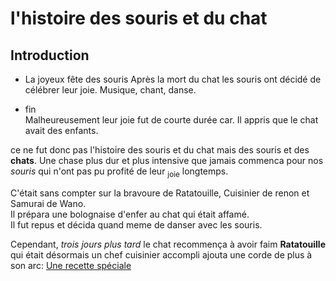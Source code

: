 # l'histoire des souris et du chat

## Introduction
+ La joyeux fête des souris
Après la mort du chat les souris ont décidé de célébrer leur joie. Musique, chant, danse.

+ fin  
 Malheureusement leur joie fut de courte durée car. Il appris que le chat avait des enfants.

ce ne fut donc pas l'histoire des souris et du chat mais des souris et des **chats**. Une chase plus dur et plus intensive que jamais commenca pour nos *souris* qui n'ont pas pu profité de leur <sub>joie</sub> longtemps.

C'était sans compter sur la bravoure de Ratatouille, Cuisinier de renon et Samurai de Wano.  
Il prépara une bolognaise d'enfer au chat qui était affamé.  
Il fut repus et décida quand meme de danser avec les souris.

Cependant, *trois jours plus tard* le chat recommença à avoir faim
**Ratatouille** qui était désormais un chef cuisinier accompli ajouta une corde de plus à son arc:
[Une recette spéciale](https://collections.forumgratuit.org/t4783-recette-du-chat-a-la-moutarde)
